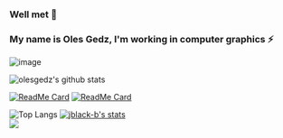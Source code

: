 ### Well met 👋
### My name is Oles Gedz, I'm working in computer graphics ⚡

<!--
**olesgedz/olesgedz** is a ✨ _special_ ✨ repository because its `README.md` (this file) appears on your GitHub profile.

Here are some ideas to get you started:

- 🔭 I’m currently working on ...
- 🌱 I’m currently learning ...
- 👯 I’m looking to collaborate on ...
- 🤔 I’m looking for help with ...
- 💬 Ask me about ...
- 📫 How to reach me: ...
- 😄 Pronouns: ...
- ⚡ Fun fact: ...
-->
![image](https://github.com/olesgedz/olesgedz/blob/master/shader.gif)

![olesgedz's github stats](https://github-readme-stats.vercel.app/api?username=olesgedz&count_private=true&show_icons=true&bg_color=30,e96443,904e95&title_color=fff&text_color=fff)

[![ReadMe Card](https://github-readme-stats.vercel.app/api/pin/?username=olesgedz&repo=gbmu&show_icons=true&bg_color=30,e96443,904e95&title_color=fff&text_color=fff)](https://github.com/olesgedz/gbmu)
[![ReadMe Card](https://github-readme-stats.vercel.app/api/pin/?username=olesgedz&repo=Scop&show_icons=true&bg_color=30,e96443,904e95&title_color=fff&text_color=fff)](https://github.com/olesgedz/Scop)

![Top Langs](https://github-readme-stats.vercel.app/api/top-langs/?username=olesgedz&show_icons=true&bg_color=30,e96443,904e95&title_color=fff&text_color=fff)
[![jblack-b's stats](https://badge42.herokuapp.com/api/stats/jblack-b?cursus=42cursus)](https://github.com/olesgedz/olesgedz/edit/master/README.md)
<br>
![](https://komarev.com/ghpvc/?username=olesgedz&label=PROFILE+VIEWS&style=flat-square)
